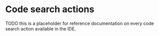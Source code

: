 # Code search actions

TODO this is a placeholder for reference documentation on every code search action available in the IDE.
